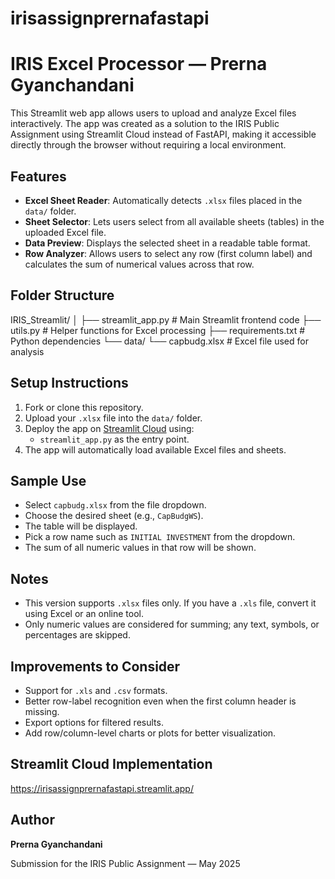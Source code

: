 # irisassignprernafastapi

# IRIS Excel Processor — Prerna Gyanchandani

This Streamlit web app allows users to upload and analyze Excel files interactively. The app was created as a solution to the IRIS Public Assignment using Streamlit Cloud instead of FastAPI, making it accessible directly through the browser without requiring a local environment.

## Features

- **Excel Sheet Reader**: Automatically detects `.xlsx` files placed in the `data/` folder.
- **Sheet Selector**: Lets users select from all available sheets (tables) in the uploaded Excel file.
- **Data Preview**: Displays the selected sheet in a readable table format.
- **Row Analyzer**: Allows users to select any row (first column label) and calculates the sum of numerical values across that row.

## Folder Structure

IRIS_Streamlit/
│
├── streamlit_app.py # Main Streamlit frontend code
├── utils.py # Helper functions for Excel processing
├── requirements.txt # Python dependencies
└── data/
└── capbudg.xlsx # Excel file used for analysis


## Setup Instructions

1. Fork or clone this repository.
2. Upload your `.xlsx` file into the `data/` folder.
3. Deploy the app on [Streamlit Cloud](https://streamlit.io/cloud) using:
   - `streamlit_app.py` as the entry point.
4. The app will automatically load available Excel files and sheets.

## Sample Use

- Select `capbudg.xlsx` from the file dropdown.
- Choose the desired sheet (e.g., `CapBudgWS`).
- The table will be displayed.
- Pick a row name such as `INITIAL INVESTMENT` from the dropdown.
- The sum of all numeric values in that row will be shown.

## Notes

- This version supports `.xlsx` files only. If you have a `.xls` file, convert it using Excel or an online tool.
- Only numeric values are considered for summing; any text, symbols, or percentages are skipped.

## Improvements to Consider

- Support for `.xls` and `.csv` formats.
- Better row-label recognition even when the first column header is missing.
- Export options for filtered results.
- Add row/column-level charts or plots for better visualization.

## Streamlit Cloud Implementation 

https://irisassignprernafastapi.streamlit.app/

## Author

**Prerna Gyanchandani**

Submission for the IRIS Public Assignment — May 2025
